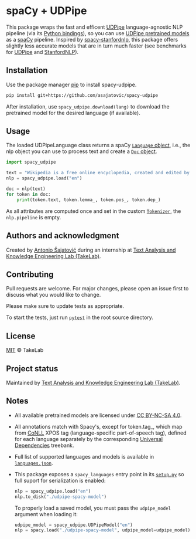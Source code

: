 # spaCy + UDPipe

This package wraps the fast and efficent [UDPipe](http://ufal.mff.cuni.cz/udpipe) language-agnostic NLP pipeline
(via its [Python bindings](https://github.com/ufal/udpipe/tree/master/bindings/python)), so you can use
[UDPipe pretrained models](https://lindat.mff.cuni.cz/repository/xmlui/handle/11234/1-2998) as a [spaCy](https://spacy.io/) pipeline.
Inspired by [spacy-stanfordnlp](https://github.com/explosion/spacy-stanfordnlp), this package offers slightly less accurate
models that are in turn much faster (see benchmarks for [UDPipe](https://ufal.mff.cuni.cz/udpipe/models#universal_dependencies_24_models_performance) and [StanfordNLP](https://stanfordnlp.github.io/stanfordnlp/performance.html)).

## Installation

Use the package manager [pip](https://pip.pypa.io/en/stable/) to install spacy-udpipe.

```bash
pip install git+https://github.com/asajatovic/spacy-udpipe
```

After installation, use `spacy_udpipe.download(lang)` to download the pretrained model for the desired language (if available).

## Usage
The loaded UDPipeLanguage class returns a spaCy [`Language` object](https://spacy.io/api/language), i.e., the nlp object you can use to process text and create a [`Doc` object](https://spacy.io/api/doc).

```python
import spacy_udpipe

text = "Wikipedia is a free online encyclopedia, created and edited by volunteers around the world."
nlp = spacy_udpipe.load("en")

doc = nlp(text)
for token in doc:
    print(token.text, token.lemma_, token.pos_, token.dep_)

```
As all attributes are computed once and set in the custom [`Tokenizer`](https://spacy.io/api/tokenizer), the `nlp.pipeline` is empty.

## Authors and acknowledgment
Created by [Antonio Šajatović](http://github.com/asajatovic)
during an internship at [Text Analysis and Knowledge Engineering Lab (TakeLab)](http://takelab.fer.hr/).

## Contributing
Pull requests are welcome. For major changes, please open an issue first to discuss what you would like to change.

Please make sure to update tests as appropriate.

To start the tests, just run [`pytest`](https://docs.pytest.org/en/latest/contents.html) in the root source directory.

## License
[MIT](https://choosealicense.com/licenses/mit/)  © TakeLab

## Project status
Maintained by [Text Analysis and Knowledge Engineering Lab (TakeLab)](http://takelab.fer.hr/).

## Notes
* All available pretrained models are licensed under [CC BY-NC-SA 4.0](https://creativecommons.org/licenses/by-nc-sa/4.0/).

* All annotations match with Spacy's, except for token.tag_, which map from [CoNLL](https://universaldependencies.org/format.html) XPOS tag (language-specific part-of-speech tag), defined for each language separately by the corresponding [Universal Dependencies](https://universaldependencies.org/) treebank.

* Full list of supported languages and models is available in [`languages.json`](https://github.com/asajatovic/spacy-udpipe/blob/master/spacy_udpipe/languages.json).

* This package exposes a `spacy_languages` entry point in its [`setup.py`](https://github.com/asajatovic/spacy-udpipe/blob/master/setup.py) so full suport for serialization is enabled:
    ```python
    nlp = spacy_udpipe.load("en")
    nlp.to_disk("./udpipe-spacy-model")

    ```
    To properly load a saved model, you must pass the `udpipe_model` argument when loading it:
    ```python
    udpipe_model = spacy_udpipe.UDPipeModel("en")
    nlp = spacy.load("./udpipe-spacy-model", udpipe_model=udpipe_model)

    ```
